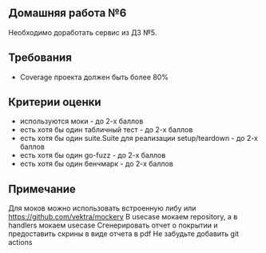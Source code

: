 ## Домашняя работа №6

Необходимо доработать сервис из ДЗ №5.

## Требования

- Coverage проекта должен быть более 80%

## Критерии оценки

- используются моки - до 2-х баллов
- есть хотя бы один табличный тест - до 2-х баллов
- есть хотя бы один suite.Suite для реализации setup/teardown - до 2-х баллов
- есть хотя бы один go-fuzz - до 2-х баллов
- есть хотя бы один бенчмарк - до 2-х баллов

## Примечание

Для моков можно использовать встроенную либу или https://github.com/vektra/mockery
В usecase мокаем repository, а в handlers мокаем usecase
Сгенерировать отчет о покрытии и предоставить скрины в виде отчета в pdf
Не забудьте добавить git actions